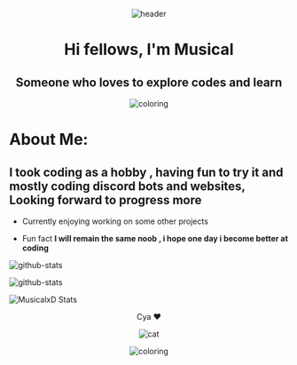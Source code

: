 <div align="center">

![header](https://3.bp.blogspot.com/-blFLL1zlWBI/WEoldetgmEI/AAAAAAAAYH4/3Gd-XunvYFwzJxYewyyfUNa5Es8-ueWAQCLcB/s1600/music%2Bbanner%2Bgif.gif)

# Hi fellows, I'm Musical

## Someone who loves to explore codes and learn

![coloring](https://capsule-render.vercel.app/api?type=waving&color=gradient&height=60&section=footer)

</div>

# About Me:

## I took coding as a hobby , having fun to try it and mostly coding discord bots and websites, Looking forward to progress more

- Currently enjoying working on some other projects

- Fun fact **I will remain the same noob , i hope one day i become better at coding**


![github-stats](https://github-readme-stats.vercel.app/api?username=MusicalxD&show_icons=true&theme=tokyonight&title_color=04f196&text_color=06dfef&locale=en)

![github-stats](https://github-readme-streak-stats.herokuapp.com/?user=MusicalxD&theme=dark)

![MusicalxD Stats](https://github-readme-stats.vercel.app/api?username=MusicalxD&show_icons=true&theme=radical) 

<div align="center">
Cya ❤️

![cat](https://i.pinimg.com/originals/35/ce/9f/35ce9f85da291b4c1c504d8cbd37e8ee.gif)

![coloring](https://capsule-render.vercel.app/api?type=waving&color=gradient&height=60&section=footer)
</div>
